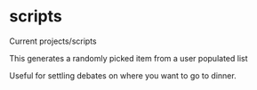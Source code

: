# scripts
Current projects/scripts 

This generates a randomly picked item from a user populated list

Useful for settling debates on where you want to go to dinner. 
